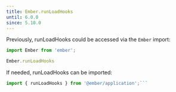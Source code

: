 ```yaml
---
title: Ember.runLoadHooks
until: 6.0.0
since: 5.10.0
---
```



Previously, runLoadHooks could be accessed via the `Ember` import:
```js
import Ember from 'ember';

Ember.runLoadHooks

```

 If needed, runLoadHooks can be imported:
```js
import { runLoadHooks } from '@ember/application';```

